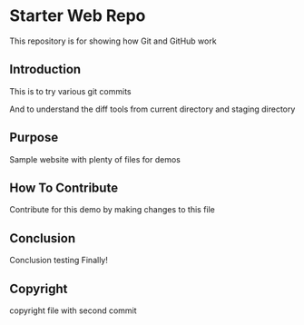 # Starter Web Repo

This repository is for showing how Git and GitHub work

## Introduction

This is to try various git commits

And to understand the diff tools from current directory and staging directory

## Purpose

Sample website with plenty of files for demos

## How To Contribute 

Contribute for this demo by making changes to this file

## Conclusion
Conclusion testing
Finally!

## Copyright
copyright file with second commit 
